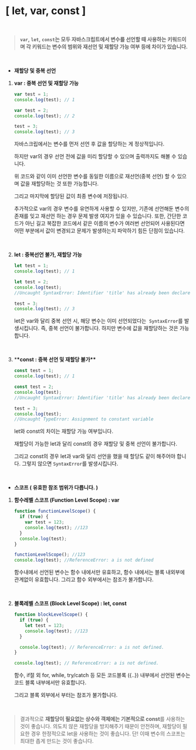 # [ let, var, const ]

<br />

> **`var`, `let`, `const`는 모두 자바스크립트에서 변수를 선언할 때 사용하는 키워드이며 각 키워드는 변수의 범위와 재선언 및 재할당 가능 여부 등에 차이가 있습니다.**

<br />

- **재할당 및 중복 선언**

1. **var : 중복 선언 및 재할당 가능**

   ```jsx
   var test = 1;
   console.log(test); // 1

   var test = 2;
   console.log(test); // 2

   test = 3;
   console.log(test); // 3
   ```

   자바스크립에서는 변수를 먼저 선언 후 값을 할당하는 게 정상적입니다.

   하지만 var의 경우 선언 전에 값을 미리 할당할 수 있으며 출력까지도 해볼 수 있습니다.

   위 코드와 같이 이미 선언한 변수를 동일한 이름으로 재선언(중복 선언) 할 수 있으며 값을 재할당하는 것 또한 가능합니다.

   그리고 마지막에 할당된 값이 최종 변수에 저장됩니다.

   추가적으로 var의 경우 변수를 유연하게 사용할 수 있지만, 기존에 선언해둔 변수의 존재를 잊고 재선언 하는 경우 문제 발생 여지가 있을 수 있습니다. 또한, 간단한 코드가 아닌 길고 복잡한 코드에서 같은 이름의 변수가 여러번 선언되어 사용된다면 어떤 부분에서 값이 변경되고 문제가 발생하는지 파악하기 힘든 단점이 있습니다.

<br />

2. **let : 중복선언 불가, 재할당 가능**

   ```jsx
   let test = 1;
   console.log(test); // 1

   let test = 2;
   console.log(test);
   //Uncaught SyntaxError: Identifier 'title' has already been declared

   test = 3;
   console.log(test); // 3
   ```

   let은 var와 달리 중복 선언 시, 해당 변수는 이미 선언되었다는  `SyntaxError`를 발생시킵니다.
   즉, 중복 선언이 불가합니다. 하지만 변수에 값을 재할당하는 것은 가능합니다.

<br />

3. \***\*const : 중복 선언 및 재할당 불가\*\***

   ```jsx
   const test = 1;
   console.log(test); // 1

   const test = 2;
   console.log(test);
   //Uncaught SyntaxError: Identifier 'title' has already been declared

   test = 3;
   console.log(test);
   //Uncaught TypeError: Assignment to constant variable
   ```

   let와 const의 차이는 재할당 가능 여부입니다.

   재할당이 가능한 let과 달리 const의 경우 재할당 및 중복 선언이 불가합니다.

   그리고 const의 경우 let과 var와 달리 선언을 했을 때 할당도 같이 해주어야 합니다. 그렇지 않으면 `SyntaxError`를 발생시킵니다.

<br />

- **스코프 ( 유효한 참조 범위가 다릅니다. )**

1. **함수레벨 스코프 (Function Level Scope) : var**

   ```jsx
   function functionLevelScope() {
     if (true) {
       var test = 123;
       console.log(test); //123
     }
     console.log(test);
   }

   functionLevelScope(); //123
   console.log(test); //ReferenceError: a is not defined
   ```

   함수내에서 선언된 변수는 함수 내에서만 유효하고, 함수 내에서는 블록 내외부에 관계없이 유효합니다. 그리고 함수 외부에서는 참조가 불가합니다.

<br />

2. **블록레벨 스코프 (Block Level Scope) : let, const**

   ```jsx
   function blockLevelScope() {
     if (true) {
       let test = 123;
       console.log(test); //123
     }

     console.log(test); // ReferenceError: a is not defined.
   }

   console.log(test); // ReferenceError: a is not defined.
   ```

   함수, if절 외 for, while, try/catch 등 모든 코드블록 ({..}) 내부에서 선언된 변수는 코드 블록 내부에서만 유효합니다.

   그리고 블록 외부에서 부터는 참조가 불가합니다.

<br />

> 결과적으로 **재할당이 필요없는 상수와 객체에는 기본적으로 const**를 사용하는 것이 좋습니다. 의도치 않은 재할당을 방지해주기 때문이 안전하며, 재할당이 필요한 경우 한정적으로 let을 사용하는 것이 좋습니다. 단! 이때 변수의 스코프는 최대한 좁게 만드는 것이 좋습니다.
